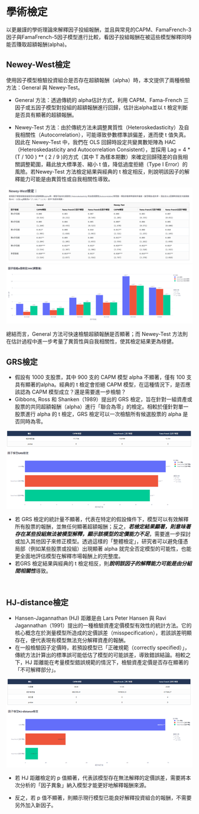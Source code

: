 # 學術檢定
以更嚴謹的學術理論來解釋因子投組報酬，並且與常見的CAPM、FamaFrench-3因子與FamaFrench-5因子模型進行比較，看因子投組報酬在被這些模型解釋同時能否賺取超額報酬(alpha)。

<!-- :::{contents}
:local:
:depth: 2
::: -->

## Newey-West檢定

使用因子模型檢驗投資組合是否存在超額報酬（alpha）時，本文提供了兩種檢驗方法：General 與 Newey-Test。

- General 方法：透過傳統的 alpha估計方式，利用 CAPM、Fama-French 三因子或五因子模型對投組的超額報酬進行回歸，估計出alpha並以 t 檢定判斷是否具有顯著的超額報酬。

- Newey-Test 方法：由於傳統方法未調整異質性（Heteroskedasticity）及自我相關性（Autocorrelation），可能導致參數標準誤偏差，進而使 t 值失真。因此在 Newey-Test 中，我們在 OLS 回歸時設定共變異數矩陣為 HAC（Heteroskedasticity and Autocorrelation Consistent），並採用 Lag = 4 * (T / 100 ) ** ( 2 / 9 )的方式（其中 T 為樣本期數）來確定回歸殘差的自我相關調整範圍，藉此放大標準差、縮小 t 值，降低過度拒絕（Type I Error）的風險。若Newey-Test 方法檢定結果與經典的 t 檢定相反，則說明該因子的解釋能力可能是由異質性或自我相關性導致。

![alt text](image-21.png)
![alt text](image-22.png)

總結而言，General 方法可快速檢驗超額報酬是否顯著；而 Newey-Test 方法則在估計過程中進一步考量了異質性與自我相關性，使其檢定結果更為穩健。
<br>

## GRS檢定

- 假設有 1000 支股票，其中 900 支的 CAPM 模型 alpha 不顯著，僅有 100 支具有顯著的alpha。經典的 t 檢定會拒絕 CAPM 模型，在這種情況下，是否應該認為 CAPM 模型成立？還是需要進一步檢驗？
- Gibbons, Ross 和 Shanken（1989）提出的 GRS 檢定，旨在針對一組資產或股票的共同超額報酬（alpha）進行「聯合為零」的檢定。相較於僅針對單一股票進行 alpha 的 t 檢定，GRS 檢定可以一次檢驗所有候選股票的 alpha 是否同時為零。

![alt text](image-23.png)


- 若 GRS 檢定的統計量不顯著，代表在特定的假設條件下，模型可以有效解釋所有股票的報酬，並無任何顯著超額報酬；反之，***若檢定結果顯著，則意味著存在某些投組無法被模型解釋，顯示該模型的定價能力不足***，需要進一步探討或加入其他因子來修正模型。透過這樣的「整體檢定」，研究者可以避免僅憑局部（例如某些股票或投組）出現顯著 alpha 就完全否定模型的可能性，也能更全面地評估模型在解釋市場報酬上的完整度。
- 若GRS 檢定結果與經典的 t 檢定相反，則***說明該因子的解釋能力可能是由分組間相關性***導致。

<br>

## HJ-distance檢定

- Hansen-Jagannathan (HJ) 距離是由 Lars Peter Hansen 與 Ravi Jagannathan（1991）提出的一種檢驗資產定價模型有效性的統計方法。它的核心概念在於測量模型所造成的定價誤差（misspecification），若該誤差明顯存在，便代表現有模型無法充分解釋資產的報酬。
- 在一般檢驗因子定價時，若預設模型已「正確規範（correctly specified）」，傳統方法計算出的標準誤可能低估了模型的可能誤差，導致錯誤結論。相較之下，HJ 距離能在考量模型錯誤規範的情況下，檢驗資產定價是否存在顯著的「不可解釋部分」。

![alt text](image-24.png)

- 若 HJ 距離檢定的 p 值顯著，代表該模型存在無法解釋的定價誤差，需要將本次分析的「因子異象」納入模型才能更好地解釋報酬來源。

- 反之，若 p 值不顯著，則顯示現行模型已能良好解釋投資組合的報酬，不需要另外加入新因子。




